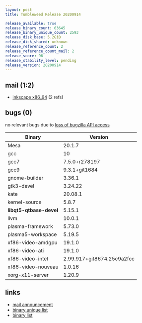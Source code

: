 ```yaml
---
layout: post
title: Tumbleweed Release 20200914

release_available: true
release_binary_count: 63645
release_binary_unique_count: 2593
release_disk_base: 5.2GiB
release_disk_shared: unknown
release_reference_count: 2
release_reference_count_mail: 2
release_score: 96
release_stability_level: pending
release_version: 20200914
---
```


## mail (1:2)

- [inkscape x86_64](https://lists.opensuse.org/opensuse-factory/2020-09/msg00138.html) (2 refs)

## bugs (0)

<!--more-->

no relevant bugs due to [loss of bugzilla API access](https://bugzilla.opensuse.org/show_bug.cgi?id=1157722)

Binary | Version
--- | ---
Mesa | 20.1.7
gcc | 10
gcc7 | 7.5.0+r278197
gcc9 | 9.3.1+git1684
gnome-builder | 3.36.1
gtk3-devel | 3.24.22
kate | 20.08.1
kernel-source | 5.8.7
**libqt5-qtbase-devel** | 5.15.1
llvm | 10.0.1
plasma-framework | 5.73.0
plasma5-workspace | 5.19.5
xf86-video-amdgpu | 19.1.0
xf86-video-ati | 19.1.0
xf86-video-intel | 2.99.917+git8674.25c9a2fcc
xf86-video-nouveau | 1.0.16
xorg-x11-server | 1.20.9

## links

- [mail announcement](https://lists.opensuse.org/opensuse-factory/2020-09/msg00135.html)
- [binary unique list](http://download.opensuse.org/history/20200914/rpm.unique.list)
- [binary list](http://download.opensuse.org/history/20200914/rpm.list)
